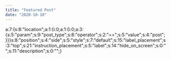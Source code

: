 ```yaml
---
title: "Featured Post"
date: "2020-10-10"
---
```


a:7:{s:8:"location";a:1:{i:0;a:1:{i:0;a:3:{s:5:"param";s:9:"post\_type";s:8:"operator";s:2:"==";s:5:"value";s:4:"post";}}}s:8:"position";s:4:"side";s:5:"style";s:7:"default";s:15:"label\_placement";s:3:"top";s:21:"instruction\_placement";s:5:"label";s:14:"hide\_on\_screen";s:0:"";s:11:"description";s:0:"";}
